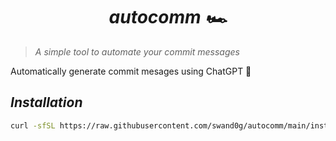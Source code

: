 <div align="center">
  <h1>
    <i>autocomm 🏎️</i>
  </h1>
</div>

> *A simple tool to automate your commit messages*

Automatically generate commit mesages using ChatGPT 🤖

## *Installation*
```sh
curl -sfSL https://raw.githubusercontent.com/swand0g/autocomm/main/install.sh | bash
```